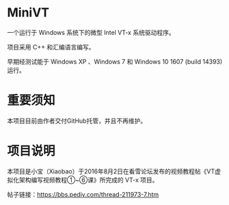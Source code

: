 # MiniVT
一个运行于 Windows 系统下的微型 Intel VT-x 系统驱动程序。

项目采用 C++ 和汇编语言编写。

早期经测试能于 Windows XP 、Windows 7 和 Windows 10 1607 (build 14393) 运行。

# 重要须知
本项目目前由作者交付GitHub托管，并且不再维护。

# 项目说明
本项目是小宝（Xiaobao）于2016年8月2日在看雪论坛发布的视频教程帖《VT虚拟化架构编写视频教程①~⑥课》所完成的 VT-x 项目。

帖子链接：https://bbs.pediy.com/thread-211973-7.htm
